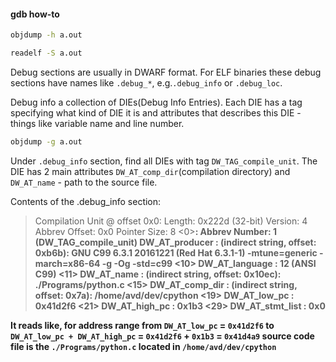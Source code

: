 #### gdb how-to

```bash
objdump -h a.out
```

```bash
readelf -S a.out
```

Debug sections are usually in DWARF format. For ELF binaries these debug sections have names like `.debug_*`, e.g.`.debug_info` or `.debug_loc`.


Debug info a collection of DIEs(Debug Info Entries). Each DIE has a tag specifying what kind of DIE it is and attributes that describes this DIE - things like variable name and line number.

```bash
objdump -g a.out
```

Under `.debug_info` section, find all DIEs with tag `DW_TAG_compile_unit`. The DIE has 2 main attributes `DW_AT_comp_dir`(compilation directory) and `DW_AT_name` - path to the source file.

Contents of the .debug_info section:

>  Compilation Unit @ offset 0x0:
>   Length:        0x222d (32-bit)
>   Version:       4
>   Abbrev Offset: 0x0
>   Pointer Size:  8
> <0><b>: Abbrev Number: 1 (DW_TAG_compile_unit)
>    <c>   DW_AT_producer    : (indirect string, offset: 0xb6b): GNU C99 6.3.1 20161221 (Red Hat 6.3.1-1) -mtune=generic -march=x86-64 -g -Og -std=c99 
>    <10>   DW_AT_language    : 12   (ANSI C99)
>    <11>   DW_AT_name        : (indirect string, offset: 0x10ec): ./Programs/python.c
>    <15>   DW_AT_comp_dir    : (indirect string, offset: 0x7a): /home/avd/dev/cpython
>    <19>   DW_AT_low_pc      : 0x41d2f6
>    <21>   DW_AT_high_pc     : 0x1b3 
>    <29>   DW_AT_stmt_list   : 0x0   

It reads like, for address range from `DW_AT_low_pc` = `0x41d2f6` to `DW_AT_low_pc + DW_AT_high_pc` = `0x41d2f6` + `0x1b3` = `0x41d4a9` source code file is the `./Programs/python.c` located in `/home/avd/dev/cpython`
